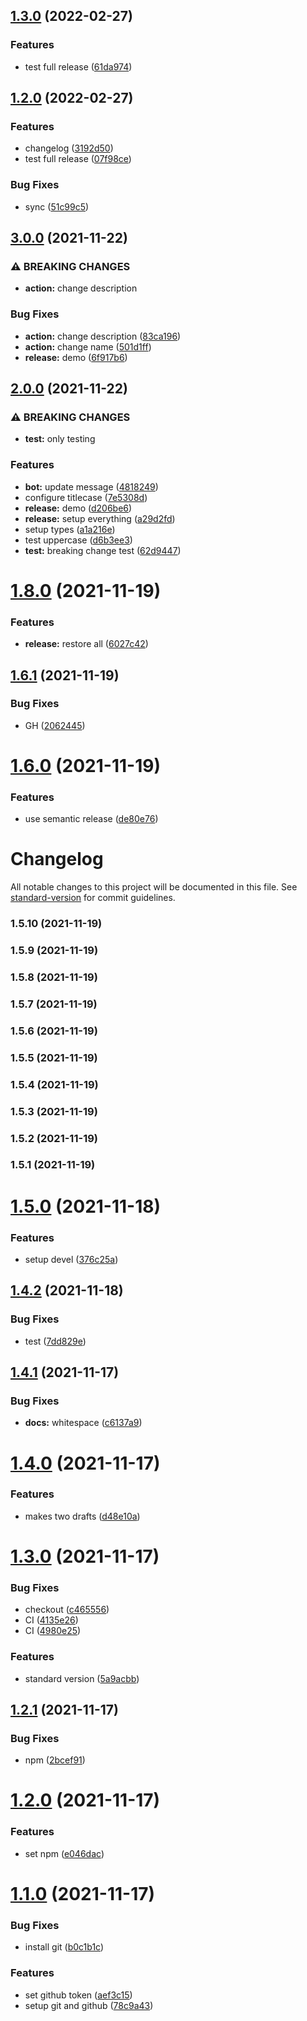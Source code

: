 ## [1.3.0](https://github.com/guilhermetod/semantic-release-notes-preview-test/compare/v1.2.0...v1.3.0) (2022-02-27)


### Features

* test full release ([61da974](https://github.com/guilhermetod/semantic-release-notes-preview-test/commit/61da97488fa1805f2a0a3a4be196d74637c17e2b))

## [1.2.0](https://github.com/guilhermetod/semantic-release-notes-preview-test/compare/v1.1.0...v1.2.0) (2022-02-27)


### Features

* changelog ([3192d50](https://github.com/guilhermetod/semantic-release-notes-preview-test/commit/3192d505f4cc126127c55cd32e3d0c05d4cd78ef))
* test full release ([07f98ce](https://github.com/guilhermetod/semantic-release-notes-preview-test/commit/07f98ce182578150dffdfee1a2afde65f6dc4fdd))


### Bug Fixes

* sync ([51c99c5](https://github.com/guilhermetod/semantic-release-notes-preview-test/commit/51c99c5fca59af32a1a75d7abe583cdc5cbef897))

## [3.0.0](https://github.com/guilhermetod/standard-release-tests/compare/v2.0.0...v3.0.0) (2021-11-22)


### ⚠ BREAKING CHANGES

* **action:** change description

### Bug Fixes

* **action:** change description ([83ca196](https://github.com/guilhermetod/standard-release-tests/commit/83ca196e255bcf4070facce564d85398910ee0af))
* **action:** change name ([501d1ff](https://github.com/guilhermetod/standard-release-tests/commit/501d1ff1fc6af2c4af34879bd1254faa05d14e6f))
* **release:** demo ([6f917b6](https://github.com/guilhermetod/standard-release-tests/commit/6f917b621c4b8db27adead068e1ef56d4939c7f6))

## [2.0.0](https://github.com/guilhermetod/standard-release-tests/compare/v1.8.0...v2.0.0) (2021-11-22)


### ⚠ BREAKING CHANGES

* **test:** only testing

### Features

* **bot:** update message ([4818249](https://github.com/guilhermetod/standard-release-tests/commit/481824952864518f8df36ee41eff825c48bbd32b))
* configure titlecase ([7e5308d](https://github.com/guilhermetod/standard-release-tests/commit/7e5308d0c88b4867a9580b496fcc082478a00b53))
* **release:** demo ([d206be6](https://github.com/guilhermetod/standard-release-tests/commit/d206be606075b1880862592e3744542414b171b5))
* **release:** setup everything ([a29d2fd](https://github.com/guilhermetod/standard-release-tests/commit/a29d2fd745b48fc0cafc5f972cfc36da4f706422))
* setup types ([a1a216e](https://github.com/guilhermetod/standard-release-tests/commit/a1a216e707481c86d384a5eff2e4087493cd15a2))
* test uppercase ([d6b3ee3](https://github.com/guilhermetod/standard-release-tests/commit/d6b3ee3d24c422f38b90c135175e6cacd625e4ee))
* **test:** breaking change test ([62d9447](https://github.com/guilhermetod/standard-release-tests/commit/62d944755ffcaa6f465fe35c872c1b655951b49f))

# [1.8.0](https://github.com/guilhermetod/standard-release-tests/compare/v1.7.0...v1.8.0) (2021-11-19)


### Features

* **release:** restore all ([6027c42](https://github.com/guilhermetod/standard-release-tests/commit/6027c4234cdd319b21ef8527e21bd1d3bfa5d1e4))

## [1.6.1](https://github.com/guilhermetod/standard-release-tests/compare/v1.6.0...v1.6.1) (2021-11-19)


### Bug Fixes

* GH ([2062445](https://github.com/guilhermetod/standard-release-tests/commit/2062445ca0c09e9243abddb7b156c5adebf4499a))

# [1.6.0](https://github.com/guilhermetod/standard-release-tests/compare/v1.5.10...v1.6.0) (2021-11-19)


### Features

* use semantic release ([de80e76](https://github.com/guilhermetod/standard-release-tests/commit/de80e7612b98c5c111d2ff96f75f8bf640aa78d4))

# Changelog

All notable changes to this project will be documented in this file. See [standard-version](https://github.com/conventional-changelog/standard-version) for commit guidelines.

### 1.5.10 (2021-11-19)

### 1.5.9 (2021-11-19)

### 1.5.8 (2021-11-19)

### 1.5.7 (2021-11-19)

### 1.5.6 (2021-11-19)

### 1.5.5 (2021-11-19)

### 1.5.4 (2021-11-19)

### 1.5.3 (2021-11-19)

### 1.5.2 (2021-11-19)

### 1.5.1 (2021-11-19)

# [1.5.0](https://github.com/guilhermetod/standard-release-tests/compare/v1.4.2...v1.5.0) (2021-11-18)


### Features

* setup devel ([376c25a](https://github.com/guilhermetod/standard-release-tests/commit/376c25a6ab50b9be4ed0c94ad58d291fffc2c38c))

## [1.4.2](https://github.com/guilhermetod/standard-release-tests/compare/v1.4.1...v1.4.2) (2021-11-18)


### Bug Fixes

* test ([7dd829e](https://github.com/guilhermetod/standard-release-tests/commit/7dd829e614c61ba1a7f15630a53208a2de29b3ee))

## [1.4.1](https://github.com/guilhermetod/standard-release-tests/compare/v1.4.0...v1.4.1) (2021-11-17)


### Bug Fixes

* **docs:** whitespace ([c6137a9](https://github.com/guilhermetod/standard-release-tests/commit/c6137a907a938581880d13ad1dba5d1036aee782))

# [1.4.0](https://github.com/guilhermetod/standard-release-tests/compare/v1.3.0...v1.4.0) (2021-11-17)


### Features

* makes two drafts ([d48e10a](https://github.com/guilhermetod/standard-release-tests/commit/d48e10acb120ff081edc952293fdebf994283e01))

# [1.3.0](https://github.com/guilhermetod/standard-release-tests/compare/v1.2.1...v1.3.0) (2021-11-17)


### Bug Fixes

* checkout ([c465556](https://github.com/guilhermetod/standard-release-tests/commit/c465556c4f8c1c7cc29aa400862a4932180455ae))
* CI ([4135e26](https://github.com/guilhermetod/standard-release-tests/commit/4135e268ac419a56d0f67982c5fa97235ba75d67))
* CI ([4980e25](https://github.com/guilhermetod/standard-release-tests/commit/4980e254cb86db31ee2cf9ba31a4b069a3bfea8b))


### Features

* standard version ([5a9acbb](https://github.com/guilhermetod/standard-release-tests/commit/5a9acbbed25e67ff2718ed558f7ba735f5b92482))

## [1.2.1](https://github.com/guilhermetod/standard-release-tests/compare/v1.2.0...v1.2.1) (2021-11-17)


### Bug Fixes

* npm ([2bcef91](https://github.com/guilhermetod/standard-release-tests/commit/2bcef91bda3bf9368357d7222d212bdd9c7a1992))

# [1.2.0](https://github.com/guilhermetod/standard-release-tests/compare/v1.1.0...v1.2.0) (2021-11-17)


### Features

* set npm ([e046dac](https://github.com/guilhermetod/standard-release-tests/commit/e046dacdee6ec53f862cea1db439ef592b4486fe))

# [1.1.0](https://github.com/guilhermetod/standard-release-tests/compare/v1.0.0...v1.1.0) (2021-11-17)


### Bug Fixes

* install git ([b0c1b1c](https://github.com/guilhermetod/standard-release-tests/commit/b0c1b1c31dcb031cff22d7f5fb810ecfd85b5e9d))


### Features

* set github token ([aef3c15](https://github.com/guilhermetod/standard-release-tests/commit/aef3c15334489d69e10781faa8beb106d94fbcd8))
* setup git and github ([78c9a43](https://github.com/guilhermetod/standard-release-tests/commit/78c9a4397bc47b11ee15b5a503a36418e24227d0))
